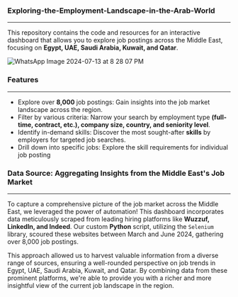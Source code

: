 ### Exploring-the-Employment-Landscape-in-the-Arab-World
_________________________________________________________________________________________________________________________________________________________________________________________________________
This repository contains the code and resources for an interactive dashboard that allows you to explore job postings across the Middle East, focusing on **Egypt, UAE, Saudi Arabia, Kuwait, and Qatar**.


![WhatsApp Image 2024-07-13 at 8 28 07 PM](https://github.com/user-attachments/assets/316e3d0d-2cca-4af4-94c6-19bc09b8f3c2)

### Features
_____________________________________________________________________________________________________________________________________________________________________________________________________
* Explore over **8,000** job postings: Gain insights into the job market landscape across the region.
* Filter by various criteria: Narrow your search by employment type **(full-time, contract, etc.), company size, country, and seniority level**.
* Identify in-demand skills: Discover the most sought-after **skills** by employers for targeted job searches.
* Drill down into specific jobs: Explore the skill requirements for individual job posting

### Data Source: Aggregating Insights from the Middle East's Job Market
_____________________________________________________________________________________________________________________________________________________________________________________________________
To capture a comprehensive picture of the job market across the Middle East, we leveraged the power of automation! This dashboard incorporates data meticulously scraped from leading hiring platforms like **Wuzzuf, LinkedIn, and Indeed**. Our custom **Python** script, utilizing the `Selenium` library, scoured these websites between March and June 2024, gathering over 8,000 job postings.

This approach allowed us to harvest valuable information from a diverse range of sources, ensuring a well-rounded perspective on job trends in Egypt, UAE, Saudi Arabia, Kuwait, and Qatar. By combining data from these prominent platforms, we're able to provide you with a richer and more insightful view of the current job landscape in the region.
